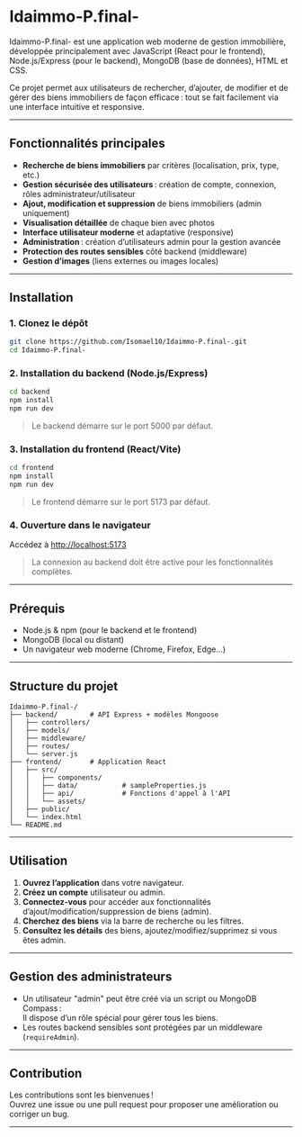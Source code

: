 # Idaimmo-P.final-

Idaimmo-P.final- est une application web moderne de gestion immobilière, développée principalement avec JavaScript (React pour le frontend), Node.js/Express (pour le backend), MongoDB (base de données), HTML et CSS.

Ce projet permet aux utilisateurs de rechercher, d’ajouter, de modifier et de gérer des biens immobiliers de façon efficace : tout se fait facilement via une interface intuitive et responsive.

---

## Fonctionnalités principales

- **Recherche de biens immobiliers** par critères (localisation, prix, type, etc.)
- **Gestion sécurisée des utilisateurs** : création de compte, connexion, rôles administrateur/utilisateur
- **Ajout, modification et suppression** de biens immobiliers (admin uniquement)
- **Visualisation détaillée** de chaque bien avec photos
- **Interface utilisateur moderne** et adaptative (responsive)
- **Administration** : création d’utilisateurs admin pour la gestion avancée
- **Protection des routes sensibles** côté backend (middleware)
- **Gestion d’images** (liens externes ou images locales)

---

## Installation

### 1. Clonez le dépôt

```bash
git clone https://github.com/Isomael10/Idaimmo-P.final-.git
cd Idaimmo-P.final-
```

### 2. Installation du backend (Node.js/Express)

```bash
cd backend
npm install
npm run dev
```
> Le backend démarre sur le port 5000 par défaut.

### 3. Installation du frontend (React/Vite)

```bash
cd frontend
npm install
npm run dev
```
> Le frontend démarre sur le port 5173 par défaut.

### 4. Ouverture dans le navigateur

Accédez à [http://localhost:5173](http://localhost:5173)  
> La connexion au backend doit être active pour les fonctionnalités complètes.

---

## Prérequis

- Node.js & npm (pour le backend et le frontend)
- MongoDB (local ou distant)
- Un navigateur web moderne (Chrome, Firefox, Edge…)

---

## Structure du projet

```
Idaimmo-P.final-/
├── backend/        # API Express + modèles Mongoose
│   ├── controllers/
│   ├── models/
│   ├── middleware/
│   ├── routes/
│   └── server.js
├── frontend/       # Application React
│   ├── src/
│   │   ├── components/
│   │   ├── data/           # sampleProperties.js
│   │   ├── api/            # Fonctions d'appel à l'API
│   │   └── assets/
│   ├── public/
│   └── index.html
└── README.md
```

---

## Utilisation

1. **Ouvrez l’application** dans votre navigateur.
2. **Créez un compte** utilisateur ou admin.
3. **Connectez-vous** pour accéder aux fonctionnalités d’ajout/modification/suppression de biens (admin).
4. **Cherchez des biens** via la barre de recherche ou les filtres.
5. **Consultez les détails** des biens, ajoutez/modifiez/supprimez si vous êtes admin.

---

## Gestion des administrateurs

- Un utilisateur "admin" peut être créé via un script ou MongoDB Compass :  
  Il dispose d’un rôle spécial pour gérer tous les biens.
- Les routes backend sensibles sont protégées par un middleware (`requireAdmin`).

---

## Contribution

Les contributions sont les bienvenues !  
Ouvrez une issue ou une pull request pour proposer une amélioration ou corriger un bug.

---
